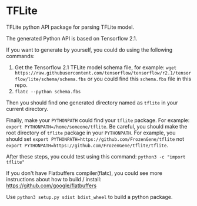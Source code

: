 # TFLite
TFLite python API package for parsing TFLite model.

The generated Python API is based on Tensorflow 2.1.

If you want to generate by yourself, you could do using the following commands:

1. Get the Tensorflow 2.1 TFLite model schema file, for example: `wget https://raw.githubusercontent.com/tensorflow/tensorflow/r2.1/tensorflow/lite/schema/schema.fbs` or you could find this `schema.fbs` file in this repo.
2. `flatc --python schema.fbs`

Then you should find one generated directory named as `tflite` in your current directory.

Finally, make your `PYTHONPATH` could find your `tflite` package. For example: `export PYTHONPATH=/home/someone/tflite`. Be careful, you should make the root directory of `tflite` package in your `PYTHONPATH`. For example, you should set `export PYTHONPATH=https://github.com/FrozenGene/tflite` not `export PYTHONPATH=https://github.com/FrozenGene/tflite/tflite`.

After these steps, you could test using this command: `python3 -c "import tflite"`

If you don't have Flatbuffers compiler(flatc), you could see more instructions about how to build / install: https://github.com/google/flatbuffers

Use `python3 setup.py sdist bdist_wheel` to build a python package.
